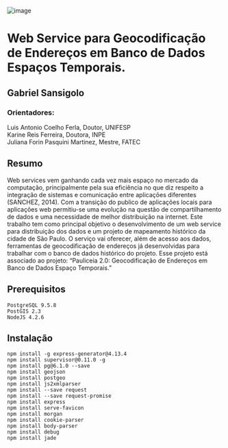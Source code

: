 ![image](https://raw.githubusercontent.com/GSansigolo/PauliceiaAPI/master/logo.png)
# Web Service para Geocodificação de Endereços em Banco de Dados Espaços Temporais.

## Gabriel Sansigolo<br>

### Orientadores:

Luis Antonio Coelho Ferla, Doutor, UNIFESP<br>
Karine Reis Ferreira, Doutora, INPE<br>
Juliana Forin Pasquini Martinez, Mestre, FATEC<br>

## Resumo

Web services vem ganhando cada vez mais espaço no mercado da computação, principalmente pela sua eficiência no que diz respeito a integração de sistemas e comunicação entre aplicações diferentes (SANCHEZ, 2014). Com a transição do publico de aplicações locais para aplicações web permitiu-se uma evolução na questão de compartilhamento de dados e uma necessidade de melhor distribuição na internet. Este trabalho tem como principal objetivo o desenvolvimento de um web service para distribuição dos dados e um projeto de mapeamento histórico da cidade de São Paulo. O serviço vai oferecer, além de acesso aos dados, ferramentas de geocodificação de endereços já desenvolvidas para trabalhar com o banco de dados histórico do projeto. Esse projeto está associado ao projeto: “Pauliceia 2.0: Geocodificação de Endereços em Banco de Dados Espaço Temporais.”

## Prerequisitos

```
PostgreSQL 9.5.8
PostGIS 2.3
NodeJS 4.2.6

```
## Instalação


```
npm install -g express-generator@4.13.4
npm install supervisor@0.11.0 -g
npm install pg@6.1.0 --save
npm install geojson
npm install postgeo
npm install js2xmlparser
npm install --save request
npm install --save request-promise
npm install express
npm install serve-favicon
npm install morgan
npm install cookie-parser
npm install body-parser
npm install debug
npm install jade

```

